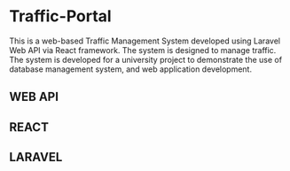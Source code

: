 # Traffic-Portal
This is a web-based Traffic Management System developed using Laravel Web API via React framework. The system is designed to manage traffic. The system is developed for a university project to demonstrate the use of database management system, and web application development.

## WEB API
## REACT
## LARAVEL 
